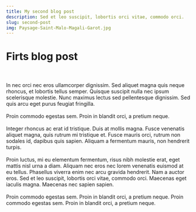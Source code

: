```yaml
---
title: My second blog post
description: Sed et leo suscipit, lobortis orci vitae, commodo orci.
slug: second-post
img: Paysage-Saint-Malo-Magali-Garot.jpg
---
```


# Firts blog post
</br>
</br>
In nec orci nec eros ullamcorper dignissim. Sed aliquet magna quis neque rhoncus, et lobortis tellus semper. Quisque suscipit nulla nec ipsum scelerisque molestie. Nunc maximus lectus sed pellentesque dignissim. Sed quis arcu eget purus feugiat fringilla.
</br>
</br>
Proin commodo egestas sem. Proin in blandit orci, a pretium neque. 
</br>
</br>
Integer rhoncus ac erat id tristique. Duis at mollis magna. Fusce venenatis aliquet magna, quis rutrum mi tristique et. Fusce mauris orci, rutrum non sodales id, dapibus quis sapien. Aliquam a fermentum mauris, non hendrerit turpis.
</br>
</br>
Proin luctus, mi eu elementum fermentum, risus nibh molestie erat, eget mattis nisl urna a diam. Aliquam nec eros nec lorem venenatis euismod at eu tellus. Phasellus viverra enim nec arcu gravida hendrerit. Nam a auctor eros. Sed et leo suscipit, lobortis orci vitae, commodo orci. Maecenas eget iaculis magna. Maecenas nec sapien sapien. 
</br>
</br>
Proin commodo egestas sem. Proin in blandit orci, a pretium neque.  Proin commodo egestas sem. Proin in blandit orci, a pretium neque. 


